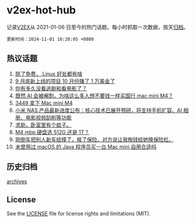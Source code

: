 # v2ex-hot-hub

 记录[V2EX](https://www.v2ex.com/)从 2021-01-06 日至今的热门话题。每小时抓取一次数据，按天[归档](archives)。

`更新时间：2024-11-01 10:28:05 +0800`

## 热议话题

1. [除了免费， Linux 好处都有啥](https://www.v2ex.com/t/1085333)
1. [9 月底新上线的项目 10 月份赚了 1 万美金了](https://www.v2ex.com/t/1085472)
1. [你有多久没看追剧和看电影了？](https://www.v2ex.com/t/1085217)
1. [既然 AI 会被阉割，为啥这么多人想不要钱一样买国行 mac mini M4？](https://www.v2ex.com/t/1085543)
1. [3449 拿下 Mac mini M4](https://www.v2ex.com/t/1085337)
1. [小米 NAS 产品最新进度公布：核心技术已展开预研，将支持手机扩容、AI 相册、电影视频刮削等功能](https://www.v2ex.com/t/1085360)
1. [求助，卧室里有个蚊子。](https://www.v2ex.com/t/1085316)
1. [M4 mbp 硬盘选 512G 还是 1T？](https://www.v2ex.com/t/1085214)
1. [刚倒车把别人新车给撞了，报了保险，对方说让我掏钱给她换保险杠。](https://www.v2ex.com/t/1085484)
1. [未曾用过 macOS 的 Java 程序员买一台 Mac mini 自用合适吗](https://www.v2ex.com/t/1085218)

## 历史归档

[archives](archives)

## License

See the [LICENSE](LICENSE) file for license rights and limitations (MIT).
